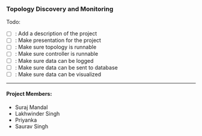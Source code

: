 ### Topology Discovery and Monitoring

Todo:
- [ ] : Add a description of the project
- [ ] : Make presentation for the project
- [ ] : Make sure topology is runnable
- [ ] : Make sure controller is runnable
- [ ] : Make sure data can be logged
- [ ] : Make sure data can be sent to database
- [ ] : Make sure data can be visualized

---
#### Project Members:
- Suraj Mandal
- Lakhwinder Singh
- Priyanka
- Saurav Singh